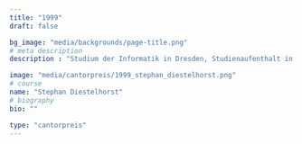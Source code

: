 ```yaml
---
title: "1999"
draft: false

bg_image: "media/backgrounds/page-title.png"
# meta description
description : "Studium der Informatik in Dresden, Studienaufenthalt in Cambridge, Informatiker bei der Firma AMD in Dresden, Promovend TU Dresden"

image: "media/cantorpreis/1999_stephan_diestelhorst.png"
# course
name: "Stephan Diestelhorst"
# biography
bio: ""

type: "cantorpreis"
---
```

